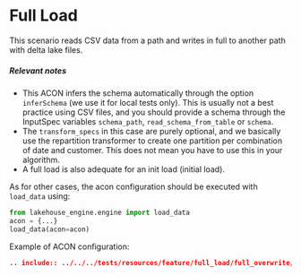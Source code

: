 # Full Load

This scenario reads CSV data from a path and writes in full to another path with delta lake files.

##### Relevant notes

- This ACON infers the schema automatically through the option `inferSchema` (we use it for local tests only). This is usually not a best practice using CSV files, and you should provide a schema through the InputSpec variables `schema_path`, `read_schema_from_table` or `schema`.
- The `transform_specs` in this case are purely optional, and we basically use the repartition transformer to create one partition per combination of date and customer. This does not mean you have to use this in your algorithm.
- A full load is also adequate for an init load (initial load).

As for other cases, the acon configuration should be executed with `load_data` using:
```python
from lakehouse_engine.engine import load_data
acon = {...}
load_data(acon=acon)
```
Example of ACON configuration:
```json
.. include:: ../../../tests/resources/feature/full_load/full_overwrite/batch.json
```